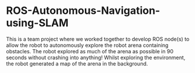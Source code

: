 # ROS-Autonomous-Navigation-using-SLAM
This is a team project where we worked together to develop ROS node(s) to allow the robot to autonomously explore the robot arena containing obstacles. The robot explored as much of the arena as possible in 90 seconds without crashing into anything! Whilst exploring the environment, the robot generated a map of the arena in the background.
